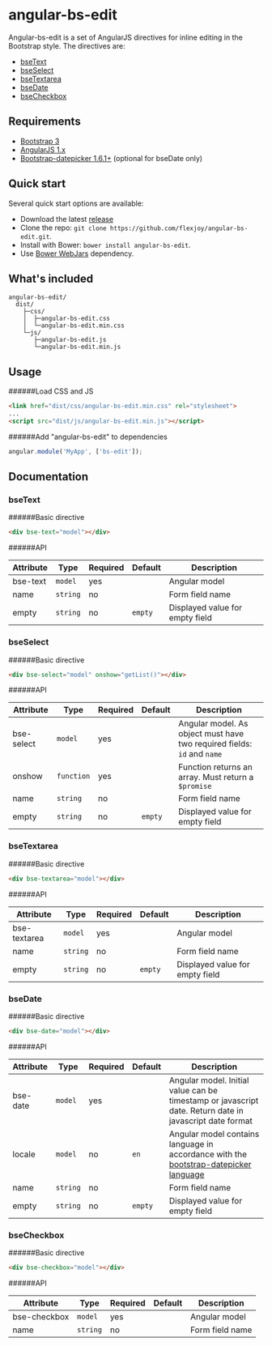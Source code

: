 # angular-bs-edit

Angular-bs-edit is a set of AngularJS directives for inline editing in the Bootstrap style. The directives are:

- [bseText](#bseText)
- [bseSelect](#bseSelect)
- [bseTextarea](#bseTextarea)
- [bseDate](#bseDate)
- [bseCheckbox](#bseCheckbox)  

## Requirements

- [Bootstrap 3](http://getbootstrap.com/)
- [AngularJS 1.x](https://angularjs.org/)
- [Bootstrap-datepicker 1.6.1+](https://github.com/eternicode/bootstrap-datepicker) (optional for bseDate only)

## Quick start

Several quick start options are available:

- Download the latest [release](https://github.com/flexjoy/angular-bs-edit/archive/master.zip)
- Clone the repo: `git clone https://github.com/flexjoy/angular-bs-edit.git`.
- Install with Bower: `bower install angular-bs-edit`.
- Use [Bower WebJars](http://www.webjars.org/bower) dependency.

## What's included

```
angular-bs-edit/
  dist/
    ├─css/
  	│  ├─angular-bs-edit.css
  	│  └─angular-bs-edit.min.css
    └─js/
       ├─angular-bs-edit.js
       └─angular-bs-edit.min.js
```

## Usage

######Load CSS and JS

```html
<link href="dist/css/angular-bs-edit.min.css" rel="stylesheet">
...
<script src="dist/js/angular-bs-edit.min.js"></script>
```

######Add "angular-bs-edit" to dependencies 

```javascript
angular.module('MyApp', ['bs-edit']);
```

## Documentation

### bseText

######Basic directive

```html
<div bse-text="model"></div>
```

######API

Attribute|Type|Required|Default|Description
---|---|---|---|---
bse-text|`model`|yes||Angular model
name|`string`|no||Form field name
empty|`string`|no|`empty`|Displayed value for empty field

### bseSelect

######Basic directive

```html
<div bse-select="model" onshow="getList()"></div>
```

######API

Attribute|Type|Required|Default|Description
---|---|---|---|---
bse-select|`model`|yes||Angular model. As object must have two required fields: `id` and `name` 
onshow|`function`|yes||Function returns an array. Must return a `$promise`
name|`string`|no||Form field name
empty|`string`|no|`empty`|Displayed value for empty field

### bseTextarea

######Basic directive

```html
<div bse-textarea="model"></div>
```

######API

Attribute|Type|Required|Default|Description
---|---|---|---|---
bse-textarea|`model`|yes||Angular model
name|`string`|no||Form field name
empty|`string`|no|`empty`|Displayed value for empty field

### bseDate

######Basic directive

```html
<div bse-date="model"></div>
```

######API

Attribute|Type|Required|Default|Description
---|---|---|---|---
bse-date|`model`|yes||Angular model. Initial value can be timestamp or javascript date. Return date in javascript date format
locale|`model`|no|`en`|Angular model contains language in accordance with the [bootstrap-datepicker language](https://bootstrap-datepicker.readthedocs.io/en/stable/options.html#language)
name|`string`|no||Form field name
empty|`string`|no|`empty`|Displayed value for empty field

### bseCheckbox

######Basic directive

```html
<div bse-checkbox="model"></div>
```

######API

Attribute|Type|Required|Default|Description
---|---|---|---|---
bse-checkbox|`model`|yes||Angular model
name|`string`|no||Form field name
